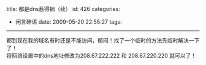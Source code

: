 title: 都是dns惹得祸（续）
id: 426
categories:
  - 闲言碎语
date: 2009-05-20 22:55:27
tags:
---

都到现在我的域名有时还是不能访问，郁闷！找了一个临时的方法先临时解决一下了！
</br>将网络设置中的dns地址修改为208.67.222.222 和 208.67.220.220 就可以了！